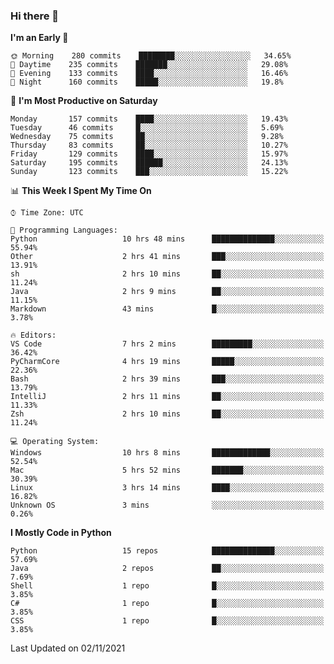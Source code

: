 ### Hi there 👋

<!--START_SECTION:waka-->
**I'm an Early 🐤** 

```text
🌞 Morning    280 commits    ████████░░░░░░░░░░░░░░░░░   34.65% 
🌆 Daytime    235 commits    ███████░░░░░░░░░░░░░░░░░░   29.08% 
🌃 Evening    133 commits    ████░░░░░░░░░░░░░░░░░░░░░   16.46% 
🌙 Night      160 commits    █████░░░░░░░░░░░░░░░░░░░░   19.8%

```
📅 **I'm Most Productive on Saturday** 

```text
Monday       157 commits    ████░░░░░░░░░░░░░░░░░░░░░   19.43% 
Tuesday      46 commits     █░░░░░░░░░░░░░░░░░░░░░░░░   5.69% 
Wednesday    75 commits     ██░░░░░░░░░░░░░░░░░░░░░░░   9.28% 
Thursday     83 commits     ██░░░░░░░░░░░░░░░░░░░░░░░   10.27% 
Friday       129 commits    ████░░░░░░░░░░░░░░░░░░░░░   15.97% 
Saturday     195 commits    ██████░░░░░░░░░░░░░░░░░░░   24.13% 
Sunday       123 commits    ███░░░░░░░░░░░░░░░░░░░░░░   15.22%

```


📊 **This Week I Spent My Time On** 

```text
⌚︎ Time Zone: UTC

💬 Programming Languages: 
Python                   10 hrs 48 mins      ██████████████░░░░░░░░░░░   55.94% 
Other                    2 hrs 41 mins       ███░░░░░░░░░░░░░░░░░░░░░░   13.91% 
sh                       2 hrs 10 mins       ██░░░░░░░░░░░░░░░░░░░░░░░   11.24% 
Java                     2 hrs 9 mins        ██░░░░░░░░░░░░░░░░░░░░░░░   11.15% 
Markdown                 43 mins             █░░░░░░░░░░░░░░░░░░░░░░░░   3.78%

🔥 Editors: 
VS Code                  7 hrs 2 mins        █████████░░░░░░░░░░░░░░░░   36.42% 
PyCharmCore              4 hrs 19 mins       █████░░░░░░░░░░░░░░░░░░░░   22.36% 
Bash                     2 hrs 39 mins       ███░░░░░░░░░░░░░░░░░░░░░░   13.79% 
IntelliJ                 2 hrs 11 mins       ██░░░░░░░░░░░░░░░░░░░░░░░   11.33% 
Zsh                      2 hrs 10 mins       ██░░░░░░░░░░░░░░░░░░░░░░░   11.24%

💻 Operating System: 
Windows                  10 hrs 8 mins       █████████████░░░░░░░░░░░░   52.54% 
Mac                      5 hrs 52 mins       ███████░░░░░░░░░░░░░░░░░░   30.39% 
Linux                    3 hrs 14 mins       ████░░░░░░░░░░░░░░░░░░░░░   16.82% 
Unknown OS               3 mins              ░░░░░░░░░░░░░░░░░░░░░░░░░   0.26%

```

**I Mostly Code in Python** 

```text
Python                   15 repos            ██████████████░░░░░░░░░░░   57.69% 
Java                     2 repos             ██░░░░░░░░░░░░░░░░░░░░░░░   7.69% 
Shell                    1 repo              █░░░░░░░░░░░░░░░░░░░░░░░░   3.85% 
C#                       1 repo              █░░░░░░░░░░░░░░░░░░░░░░░░   3.85% 
CSS                      1 repo              █░░░░░░░░░░░░░░░░░░░░░░░░   3.85%

```



 Last Updated on 02/11/2021
<!--END_SECTION:waka-->

<!--
**e1630m/e1630m** is a ✨ _special_ ✨ repository because its `README.md` (this file) appears on your GitHub profile.

Here are some ideas to get you started:

- 🔭 I’m currently working on ...
- 🌱 I’m currently learning ...
- 👯 I’m looking to collaborate on ...
- 🤔 I’m looking for help with ...
- 💬 Ask me about ...
- 📫 How to reach me: ...
- 😄 Pronouns: ...
- ⚡ Fun fact: ...
-->

